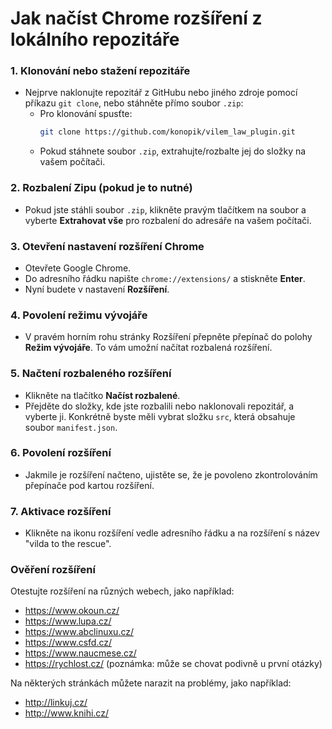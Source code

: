 # Jak načíst Chrome rozšíření z lokálního repozitáře

### 1. Klonování nebo stažení repozitáře
- Nejprve naklonujte repozitář z GitHubu nebo jiného zdroje pomocí příkazu `git clone`, nebo stáhněte přímo soubor `.zip`:
  - Pro klonování spusťte:
    ```bash
    git clone https://github.com/konopik/vilem_law_plugin.git
    ```
  - Pokud stáhnete soubor `.zip`, extrahujte/rozbalte jej do složky na vašem počítači.

### 2. Rozbalení Zipu (pokud je to nutné)
- Pokud jste stáhli soubor `.zip`, klikněte pravým tlačítkem na soubor a vyberte **Extrahovat vše** pro rozbalení do adresáře na vašem počítači.

### 3. Otevření nastavení rozšíření Chrome
- Otevřete Google Chrome.
- Do adresního řádku napište `chrome://extensions/` a stiskněte **Enter**.
- Nyní budete v nastavení **Rozšíření**.

### 4. Povolení režimu vývojáře
- V pravém horním rohu stránky Rozšíření přepněte přepínač do polohy **Režim vývojáře**. To vám umožní načítat rozbalená rozšíření.

### 5. Načtení rozbaleného rozšíření
- Klikněte na tlačítko **Načíst rozbalené**.
- Přejděte do složky, kde jste rozbalili nebo naklonovali repozitář, a vyberte ji. Konkrétně byste měli vybrat složku `src`, která obsahuje soubor `manifest.json`.

### 6. Povolení rozšíření
- Jakmile je rozšíření načteno, ujistěte se, že je povoleno zkontrolováním přepínače pod kartou rozšíření.

### 7. Aktivace rozšíření
- Klikněte na ikonu rozšíření vedle adresního řádku a na rozšíření s název "vilda to the rescue".

### Ověření rozšíření
Otestujte rozšíření na různých webech, jako například:
- https://www.okoun.cz/
- https://www.lupa.cz/
- https://www.abclinuxu.cz/
- https://www.csfd.cz/
- https://www.naucmese.cz/
- https://rychlost.cz/ (poznámka: může se chovat podivně u první otázky)

Na některých stránkách můžete narazit na problémy, jako například:
- http://linkuj.cz/
- http://www.knihi.cz/
